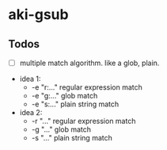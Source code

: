 # aki-gsub

## Todos

- [ ] multiple match algorithm. like a glob, plain.

+ idea 1:
  * -e "r:..." regular expression match
  * -e "g:..." glob match
  * -e "s:..." plain string match
+ idea 2:
  * -r "..." regular expression match
  * -g "..." glob match
  * -s "..." plain string match
